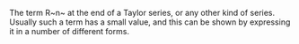 The term R~n~ at the end of a Taylor series, or any other kind of
series. Usually such a term has a small value, and this can be shown by
expressing it in a number of different forms.
